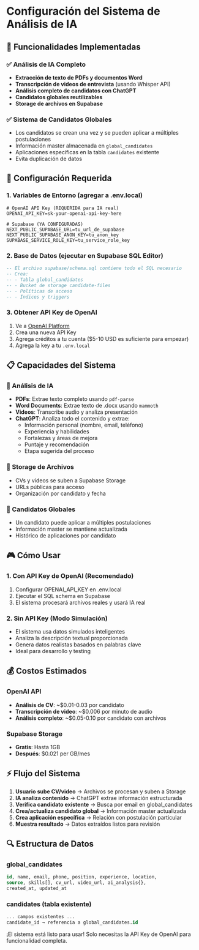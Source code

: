 # Configuración del Sistema de Análisis de IA

## 🎯 Funcionalidades Implementadas

### ✅ **Análisis de IA Completo**
- **Extracción de texto de PDFs y documentos Word**
- **Transcripción de videos de entrevista** (usando Whisper API)
- **Análisis completo de candidatos con ChatGPT**
- **Candidatos globales reutilizables**
- **Storage de archivos en Supabase**

### ✅ **Sistema de Candidatos Globales**
- Los candidatos se crean una vez y se pueden aplicar a múltiples postulaciones
- Información master almacenada en `global_candidates`
- Aplicaciones específicas en la tabla `candidates` existente
- Evita duplicación de datos

## 🔧 Configuración Requerida

### **1. Variables de Entorno (agregar a .env.local)**

```env
# OpenAI API Key (REQUERIDA para IA real)
OPENAI_API_KEY=sk-your-openai-api-key-here

# Supabase (YA CONFIGURADAS)
NEXT_PUBLIC_SUPABASE_URL=tu_url_de_supabase
NEXT_PUBLIC_SUPABASE_ANON_KEY=tu_anon_key
SUPABASE_SERVICE_ROLE_KEY=tu_service_role_key
```

### **2. Base de Datos (ejecutar en Supabase SQL Editor)**

```sql
-- El archivo supabase/schema.sql contiene todo el SQL necesario
-- Crea:
-- - Tabla global_candidates
-- - Bucket de storage candidate-files
-- - Políticas de acceso
-- - Índices y triggers
```

### **3. Obtener API Key de OpenAI**

1. Ve a [OpenAI Platform](https://platform.openai.com/api-keys)
2. Crea una nueva API Key
3. Agrega créditos a tu cuenta ($5-10 USD es suficiente para empezar)
4. Agrega la key a tu `.env.local`

## 📋 Capacidades del Sistema

### **🤖 Análisis de IA**
- **PDFs**: Extrae texto completo usando `pdf-parse`
- **Word Documents**: Extrae texto de .docx usando `mammoth`
- **Videos**: Transcribe audio y analiza presentación
- **ChatGPT**: Analiza todo el contenido y extrae:
  - Información personal (nombre, email, teléfono)
  - Experiencia y habilidades
  - Fortalezas y áreas de mejora
  - Puntaje y recomendación
  - Etapa sugerida del proceso

### **📁 Storage de Archivos**
- CVs y videos se suben a Supabase Storage
- URLs públicas para acceso
- Organización por candidato y fecha

### **👥 Candidatos Globales**
- Un candidato puede aplicar a múltiples postulaciones
- Información master se mantiene actualizada
- Histórico de aplicaciones por candidato

## 🎮 Cómo Usar

### **1. Con API Key de OpenAI (Recomendado)**
1. Configurar OPENAI_API_KEY en .env.local
2. Ejecutar el SQL schema en Supabase
3. El sistema procesará archivos reales y usará IA real

### **2. Sin API Key (Modo Simulación)**
- El sistema usa datos simulados inteligentes
- Analiza la descripción textual proporcionada
- Genera datos realistas basados en palabras clave
- Ideal para desarrollo y testing

## 💰 Costos Estimados

### **OpenAI API**
- **Análisis de CV**: ~$0.01-0.03 por candidato
- **Transcripción de video**: ~$0.006 por minuto de audio
- **Análisis completo**: ~$0.05-0.10 por candidato con archivos

### **Supabase Storage**
- **Gratis**: Hasta 1GB
- **Después**: $0.021 per GB/mes

## ⚡ Flujo del Sistema

1. **Usuario sube CV/video** → Archivos se procesan y suben a Storage
2. **IA analiza contenido** → ChatGPT extrae información estructurada
3. **Verifica candidato existente** → Busca por email en global_candidates
4. **Crea/actualiza candidato global** → Información master actualizada
5. **Crea aplicación específica** → Relación con postulación particular
6. **Muestra resultado** → Datos extraídos listos para revisión

## 🔍 Estructura de Datos

### **global_candidates**
```sql
id, name, email, phone, position, experience, location, 
source, skills[], cv_url, video_url, ai_analysis{}, 
created_at, updated_at
```

### **candidates (tabla existente)**
```sql
... campos existentes ...
candidate_id → referencia a global_candidates.id
```

¡El sistema está listo para usar! Solo necesitas la API Key de OpenAI para funcionalidad completa.

